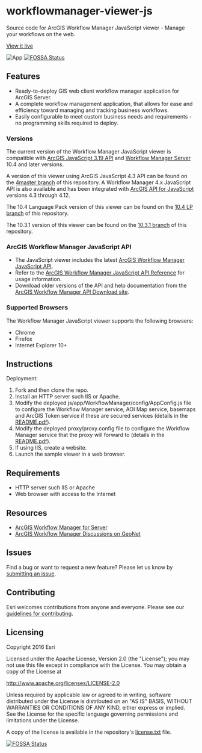 workflowmanager-viewer-js
==========================

Source code for ArcGIS Workflow Manager JavaScript viewer - Manage your workflows on the web.

[View it live](http://workflowsample.esri.com/js/)

![App](https://raw.github.com/Esri/workflowmanager-viewer-js/master/workflowmanager-viewer-js.png)
[![FOSSA Status](https://app.fossa.io/api/projects/git%2Bgithub.com%2FKeithRyden%2Fworkflowmanager-viewer-js_test.svg?type=shield)](https://app.fossa.io/projects/git%2Bgithub.com%2FKeithRyden%2Fworkflowmanager-viewer-js_test?ref=badge_shield)

## Features
* Ready-to-deploy GIS web client workflow manager application for ArcGIS Server.
* A complete workflow management application, that allows for ease and efficiency toward managing and tracking business workflows.
* Easily configurable to meet custom business needs and requirements - no programming skills required to deploy.

### Versions
The current version of the Workflow Manager JavaScript viewer is compatible with [ArcGIS JavaScript 3.19 API](https://developers.arcgis.com/javascript/3/) and [Workflow Manager Server](https://server.arcgis.com/en/workflow-manager/) 10.4 and later versions.

A version of this viewer using ArcGIS JavaScript 4.3 API can be found on the [4master branch](https://github.com/Esri/workflowmanager-viewer-js/tree/4master) of this repository. A Workflow Manager 4.x JavaScript API is also available and has been integrated with [ArcGIS API for JavaScript](https://developers.arcgis.com/downloads/apis-and-sdks?product=javascript) versions 4.3 through 4.12.

The 10.4 Language Pack version of this viewer can be found on the [10.4 LP branch](https://github.com/Esri/workflowmanager-viewer-js/tree/10.4_LP) of this repository.

The 10.3.1 version of this viewer can be found on the [10.3.1 branch](https://github.com/Esri/workflowmanager-viewer-js/tree/10.3.1) of this repository.

### ArcGIS Workflow Manager JavaScript API
* The JavaScript viewer includes the latest [ArcGIS Workflow Manager JavaScript API](js/app/WorkflowManager/libs/workflowmanager).
* Refer to the [ArcGIS Workflow Manager JavaScript API Reference](http://workflowsample.esri.com/doc/javascript/jsapi/index.html) for usage information.
* Download older versions of the API and help documentation from the [ArcGIS Workflow Manager API Download site](http://www.esri.com/apps/products/download/index.cfm?fuseaction=download.all#ArcGIS_Workflow_Manager_API).

### Supported Browsers
The Workflow Manager JavaScript viewer supports the following browsers:
* Chrome
* Firefox
* Internet Explorer 10+

## Instructions

Deployment:

1. Fork and then clone the repo.
2. Install an HTTP server such IIS or Apache.
3. Modify the deployed js/app/WorkflowManager/config/AppConfig.js file to configure the
Workflow Manager service, AOI Map service, basemaps and ArcGIS Token service if these are secured
services (details in the [README.pdf](README.pdf)).
4. Modify the deployed proxy/proxy.config file to configure the Workflow Manager service that
the proxy will forward to (details in the [README.pdf](README.pdf)).
5. If using IIS, create a website.
6. Launch the sample viewer in a web browser.

## Requirements

* HTTP server such IIS or Apache
* Web browser with access to the Internet

## Resources

* [ArcGIS Workflow Manager for Server](https://enterprise.arcgis.com/en/workflow-manager/)
* [ArcGIS Workflow Manager Discussions on GeoNet](https://community.esri.com/community/gis/solutions/workflow-manager)

## Issues

Find a bug or want to request a new feature?  Please let us know by [submitting an issue](https://github.com/Esri/workflowmanager-viewer-js/issues).

## Contributing

Esri welcomes contributions from anyone and everyone. Please see our [guidelines for contributing](https://github.com/esri/contributing).

## Licensing
Copyright 2016 Esri

Licensed under the Apache License, Version 2.0 (the "License");
you may not use this file except in compliance with the License.
You may obtain a copy of the License at

   http://www.apache.org/licenses/LICENSE-2.0

Unless required by applicable law or agreed to in writing, software
distributed under the License is distributed on an "AS IS" BASIS,
WITHOUT WARRANTIES OR CONDITIONS OF ANY KIND, either express or implied.
See the License for the specific language governing permissions and
limitations under the License.

A copy of the license is available in the repository's [license.txt]( https://raw.github.com/Esri/workflowmanager-viewer-js/master/license.txt) file.


[![FOSSA Status](https://app.fossa.io/api/projects/git%2Bgithub.com%2FKeithRyden%2Fworkflowmanager-viewer-js_test.svg?type=large)](https://app.fossa.io/projects/git%2Bgithub.com%2FKeithRyden%2Fworkflowmanager-viewer-js_test?ref=badge_large)